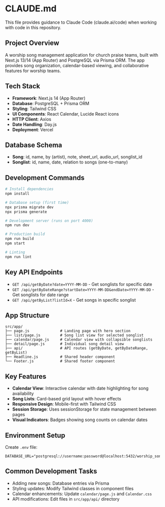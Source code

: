 # CLAUDE.md

This file provides guidance to Claude Code (claude.ai/code) when working with code in this repository.

## Project Overview
A worship song management application for church praise teams, built with Next.js 13/14 (App Router) and PostgreSQL via Prisma ORM. The app provides song organization, calendar-based viewing, and collaborative features for worship teams.

## Tech Stack
- **Framework**: Next.js 14 (App Router)
- **Database**: PostgreSQL + Prisma ORM
- **Styling**: Tailwind CSS
- **UI Components**: React Calendar, Lucide React icons
- **HTTP Client**: Axios
- **Date Handling**: Day.js
- **Deployment**: Vercel

## Database Schema
- **Song**: id, name, by (artist), note, sheet_url, audio_url, songlist_id
- **Songlist**: id, name, date, relation to songs (one-to-many)

## Development Commands
```bash
# Install dependencies
npm install

# Database setup (first time)
npx prisma migrate dev
npx prisma generate

# Development server (runs on port 4000)
npm run dev

# Production build
npm run build
npm start

# Linting
npm run lint
```

## Key API Endpoints
- `GET /api/getByDate?date=YYYY-MM-DD` - Get songlists for specific date
- `GET /api/getByDateRange?startDate=YYYY-MM-DD&endDate=YYYY-MM-DD` - Get songlists for date range
- `GET /api/getByList?listId=X` - Get songs in specific songlist

## App Structure
```
src/app/
├── page.js              # Landing page with hero section
├── list/page.js         # Song list view for selected songlist
├── calendar/page.js     # Calendar view with collapsible songlists
├── detail/page.js       # Individual song detail view
├── api/                 # API routes (getByDate, getByDateRange, getByList)
├── Headline.js          # Shared header component
└── Footer.js            # Shared footer component
```

## Key Features
- **Calendar View**: Interactive calendar with date highlighting for song availability
- **Song Lists**: Card-based grid layout with hover effects
- **Responsive Design**: Mobile-first with Tailwind CSS
- **Session Storage**: Uses sessionStorage for state management between pages
- **Visual Indicators**: Badges showing song counts on calendar dates

## Environment Setup
Create `.env` file:
```
DATABASE_URL="postgresql://username:password@localhost:5432/worship_songbook"
```

## Common Development Tasks
- Adding new songs: Database entries via Prisma
- Styling updates: Modify Tailwind classes in component files
- Calendar enhancements: Update `calendar/page.js` and `Calendar.css`
- API modifications: Edit files in `src/app/api/` directory
